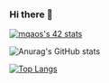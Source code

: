 ### Hi there 👋


[![mqaos's 42 stats](https://badge.mediaplus.ma/colorfulwaves/mqaos)](https://github.com/oakoudad/badge42)


![Anurag's GitHub stats](https://github-readme-stats.vercel.app/api?username=MarOne16&show_icons=true&theme=dark)

[![Top Langs](https://github-readme-stats.vercel.app/api/top-langs/?username=MarOne16)]()
